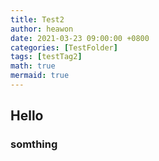 ```yaml
---
title: Test2
author: heawon
date: 2021-03-23 09:00:00 +0800
categories: [TestFolder]
tags: [testTag2]
math: true
mermaid: true
---
```



## Hello
### somthing